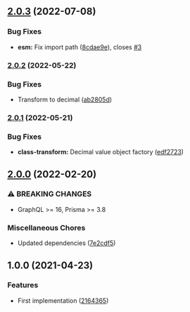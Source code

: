 ## [2.0.3](https://github.com/unlight/prisma-graphql-type-decimal/compare/v2.0.2...v2.0.3) (2022-07-08)


### Bug Fixes

* **esm:** Fix import path ([8cdae9e](https://github.com/unlight/prisma-graphql-type-decimal/commit/8cdae9ed1f7b1307d4777933a74068b4a17e0d7a)), closes [#3](https://github.com/unlight/prisma-graphql-type-decimal/issues/3)

### [2.0.2](https://github.com/unlight/prisma-graphql-type-decimal/compare/v2.0.1...v2.0.2) (2022-05-22)


### Bug Fixes

* Transform to decimal ([ab2805d](https://github.com/unlight/prisma-graphql-type-decimal/commit/ab2805d989e9a346af80a9f7184a71ec00c32241))

### [2.0.1](https://github.com/unlight/prisma-graphql-type-decimal/compare/v2.0.0...v2.0.1) (2022-05-21)


### Bug Fixes

* **class-transform:** Decimal value object factory ([edf2723](https://github.com/unlight/prisma-graphql-type-decimal/commit/edf27235769e7368a5caac314cfcecb168af70fc))

## [2.0.0](https://github.com/unlight/prisma-graphql-type-decimal/compare/v1.0.0...v2.0.0) (2022-02-20)


### ⚠ BREAKING CHANGES

* GraphQL >= 16, Prisma >= 3.8

### Miscellaneous Chores

* Updated dependencies ([7e2cdf5](https://github.com/unlight/prisma-graphql-type-decimal/commit/7e2cdf5a57c284eb1fcbadf26b19d172c2901221))

## 1.0.0 (2021-04-23)


### Features

* First implementation ([2164365](https://github.com/unlight/prisma-graphql-type-decimal/commit/2164365465bb6b780c14a9dfbddad4f9eeb49e70))
